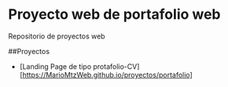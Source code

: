 # Proyecto web de portafolio web

Repositorio de proyectos web

##Proyectos 

- [Landing Page de tipo protafolio-CV][https://MarioMtzWeb.github.io/proyectos/portafolio]